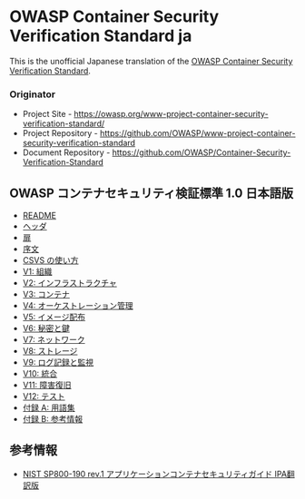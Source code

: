 # OWASP Container Security Verification Standard ja

This is the unofficial Japanese translation of the [OWASP Container Security Verification Standard](https://github.com/OWASP/Container-Security-Verification-Standard).

### Originator

- Project Site - <https://owasp.org/www-project-container-security-verification-standard/>
- Project Repository - <https://github.com/OWASP/www-project-container-security-verification-standard>
- Document Repository - <https://github.com/OWASP/Container-Security-Verification-Standard>

## OWASP コンテナセキュリティ検証標準 1.0 日本語版

* [README](ja/README.md)
* [ヘッダ](ja/0x00-Header.md)
* [扉](ja/0x01-Frontispiece.md)
* [序文](ja/0x02-Preface.md)
* [CSVS の使い方](ja/0x03-Using-CSVS.md)
* [V1: 組織](ja/0x10-V01-Organizational.md)
* [V2: インフラストラクチャ](ja/0x11-V02-Infrastructure.md)
* [V3: コンテナ](ja/0x12-V03-Containers.md)
* [V4: オーケストレーション管理](ja/0x13-V04-Orchestration-Management.md)
* [V5: イメージ配布](ja/0x14-V05-Image-Distribution.md)
* [V6: 秘密と鍵](ja/0x15-V06-Secrets-and-Keys.md)
* [V7: ネットワーク](ja/0x16-V07-Network.md)
* [V8: ストレージ](ja/0x17-V08-Storage.md)
* [V9: ログ記録と監視](ja/0x18-V09-Logging-Monitoring.md)
* [V10: 統合](ja/0x19-V10-Integration.md)
* [V11: 障害復旧](ja/0x20-V11-Disaster-Recovery.md)
* [V12: テスト](ja/0x21-V12-Testing.md)
* [付録 A: 用語集](ja/0x90-Appendix-A_Glossary.md)
* [付録 B: 参考情報](ja/0x91-Appendix-B_References.md)

## 参考情報

* [NIST SP800-190 rev.1 アプリケーションコンテナセキュリティガイド IPA翻訳版](https://www.ipa.go.jp/files/000085279.pdf)
